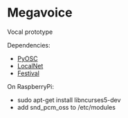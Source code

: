 Megavoice
=========

Vocal prototype

Dependencies:
- [PyOSC](https://trac.v2.nl/wiki/pyOSC)
- [LocalNet](https://github.com/astrovandalistas/LocalNet)
- [Festival](http://www.cstr.ed.ac.uk/projects/festival)

On RaspberryPi:
- sudo apt-get install libncurses5-dev
- add snd_pcm_oss to /etc/modules
